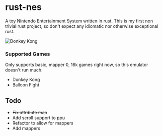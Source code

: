 # rust-nes
A toy Nintendo Entertainment System written in rust. This is my first non trivial rust project, so don't expect any idiomatic nor otherwise exceptional rust.

![Donkey Kong](https://i.imgur.com/5wv29YA.png)

### Supported Games
Only supports basic, mapper 0, 16k games right now, so this emulator doesn't run much.
- Donkey Kong
- Balloon Fight

## Todo
- ~~Fix attribute map~~
- Add scroll support to ppu
- Refactor to allow for mappers
- Add mappers
